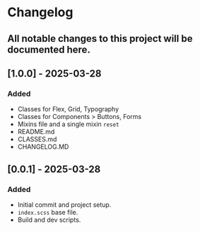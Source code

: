 # Changelog

## All notable changes to this project will be documented here.

## [1.0.0] - 2025-03-28

### Added

- Classes for Flex, Grid, Typography
- Classes for Components > Buttons, Forms
- Mixins file and a single mixin `reset`
- README.md
- CLASSES.md
- CHANGELOG.MD

## [0.0.1] - 2025-03-28

### Added

- Initial commit and project setup.
- `index.scss` base file.
- Build and dev scripts.
